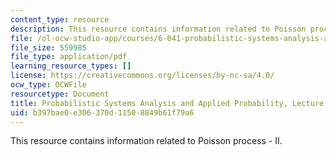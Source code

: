 ```yaml
---
content_type: resource
description: This resource contains information related to Poisson process - II.
file: /ol-ocw-studio-app/courses/6-041-probabilistic-systems-analysis-and-applied-probability-fall-2010/b397bae0e306370d11508849b61f79a6_MIT6_041F10_L15.pdf
file_size: 559985
file_type: application/pdf
learning_resource_types: []
license: https://creativecommons.org/licenses/by-nc-sa/4.0/
ocw_type: OCWFile
resourcetype: Document
title: Probabilistic Systems Analysis and Applied Probability, Lecture 15
uid: b397bae0-e306-370d-1150-8849b61f79a6
---
```

This resource contains information related to Poisson process - II.